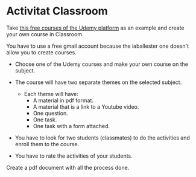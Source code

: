 # Activitat Classroom

Take [this free courses of the Udemy platform](https://www.udemy.com/es/courses/free/?lang=en&sort=recommended) as an example and create your own course in Classroom.

You have to use a free gmail account because the iaballester one doesn't allow you to create courses.

- Choose one of the Udemy courses and make your own course on the subject.
- The course will have two separate themes on the selected subject. 
  - Each theme will have:
    - A material in pdf format.
    - A material that is a link to a Youtube video.
    - One question.
    - One task.
    - One task with a form attached.
   
- You have to look for two students (classmates) to do the activities and enroll them to the course.
- You have to rate the activities of your students.

Create a pdf document with all the process done.
